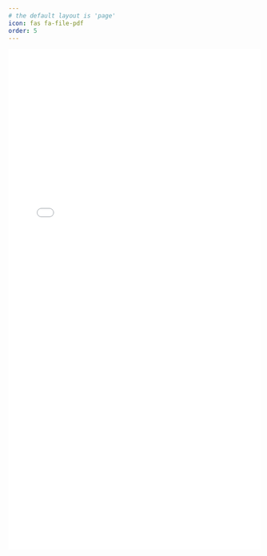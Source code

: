 ```yaml
---
# the default layout is 'page'
icon: fas fa-file-pdf
order: 5
---
```


<embed src="/assets/resume/JonathanHunt_Resume.pdf" type="application/pdf" width="100%" height="1000px" />